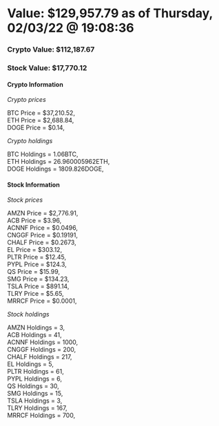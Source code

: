# Value: $129,957.79 as of Thursday, 02/03/22 @ 19:08:36 

### Crypto Value: $112,187.67

### Stock Value: $17,770.12

#### Crypto Information 
*Crypto prices* 

BTC Price = $37,210.52,  
ETH Price = $2,688.84,  
DOGE Price = $0.14,  


*Crypto holdings* 

BTC Holdings = 1.06BTC,  
ETH Holdings = 26.960005962ETH,  
DOGE Holdings = 1809.826DOGE,  


#### Stock Information 

*Stock prices* 

AMZN Price = $2,776.91,  
ACB Price = $3.96,  
ACNNF Price = $0.0496,  
CNGGF Price = $0.19191,  
CHALF Price = $0.2673,  
EL Price = $303.12,  
PLTR Price = $12.45,  
PYPL Price = $124.3,  
QS Price = $15.99,  
SMG Price = $134.23,  
TSLA Price = $891.14,  
TLRY Price = $5.65,  
MRRCF Price = $0.0001,  


*Stock holdings* 

AMZN Holdings = 3,  
ACB Holdings = 41,  
ACNNF Holdings = 1000,  
CNGGF Holdings = 200,  
CHALF Holdings = 217,  
EL Holdings = 5,  
PLTR Holdings = 61,  
PYPL Holdings = 6,  
QS Holdings = 30,  
SMG Holdings = 15,  
TSLA Holdings = 3,  
TLRY Holdings = 167,  
MRRCF Holdings = 700,  


